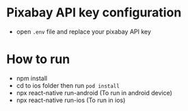 # Pixabay API key configuration
- open `.env` file and replace your pixabay API key

# How to run
- npm install
- cd to ios folder then run `pod install`
- npx react-native run-android (To run in android device)
- npx react-native run-ios (To run in ios)